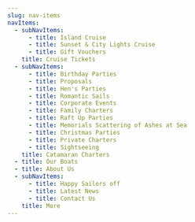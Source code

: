```yaml
---
slug: nav-items
navItems:
  - subNavItems:
      - title: Island Cruise
      - title: Sunset & City Lights Cruise
      - title: Gift Vouchers
    title: Cruise Tickets
  - subNavItems:
      - title: Birthday Parties
      - title: Proposals
      - title: Hen's Parties
      - title: Romantic Sails
      - title: Corporate Events
      - title: Family Charters
      - title: Raft Up Parties
      - title: Memorials Scattering of Ashes at Sea
      - title: Christmas Parties
      - title: Private Charters
      - title: Sightseeing
    title: Catamaran Charters
  - title: Our Boats
  - title: About Us
  - subNavItems:
      - title: Happy Sailors off
      - title: Latest News
      - title: Contact Us
    title: More
---
```


